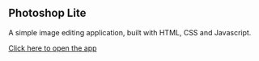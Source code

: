 ## Photoshop Lite
A simple image editing application, built with HTML, CSS and Javascript.

[Click here to open the app](https://photoshop-lite.netlify.com)
